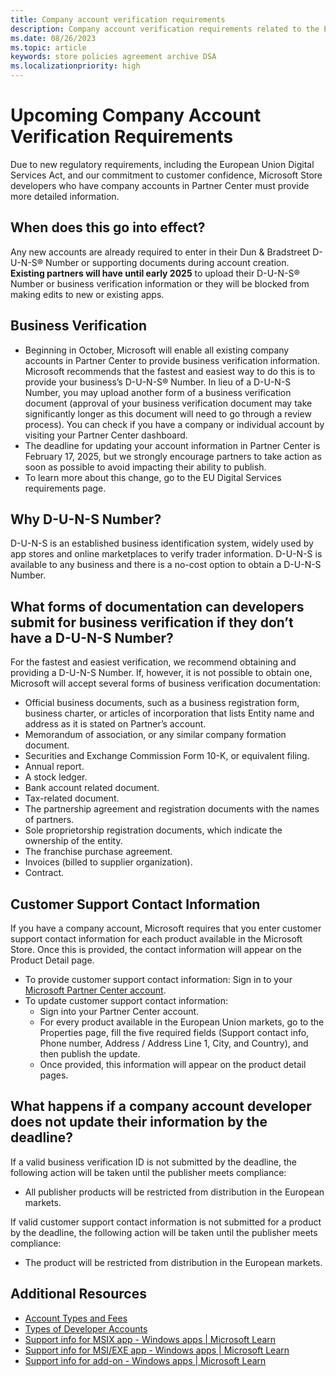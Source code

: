 ```yaml
---
title: Company account verification requirements
description: Company account verification requirements related to the European Union Digital Services Act
ms.date: 08/26/2023
ms.topic: article
keywords: store policies agreement archive DSA
ms.localizationpriority: high
---
```


# Upcoming Company Account Verification Requirements

Due to new regulatory requirements, including the European Union Digital Services Act, and our commitment to customer confidence, Microsoft Store developers who have company accounts in Partner Center must provide more detailed information.

## When does this go into effect?

Any new accounts are already required to enter in their Dun & Bradstreet D-U-N-S® Number or supporting documents during account creation. **Existing partners will have until early 2025** to upload their D-U-N-S® Number or business verification information or they will be blocked from making edits to new or existing apps.

## Business Verification

- Beginning in October, Microsoft will enable all existing company accounts in Partner Center to provide business verification information. Microsoft recommends that the fastest and easiest way to do this is to provide your business’s D-U-N-S® Number. In lieu of a D-U-N-S Number, you may upload another form of a business verification document (approval of your business verification document may take significantly longer as this document will need to go through a review process). You can check if you have a company or individual account by visiting your Partner Center dashboard.
- The deadline for updating your account information in Partner Center is February 17, 2025, but we strongly encourage partners to take action as soon as possible to avoid impacting their ability to publish.
- To learn more about this change, go to the EU Digital Services requirements page.

## Why D-U-N-S Number?

D-U-N-S is an established business identification system, widely used by app stores and online marketplaces to verify trader information. D-U-N-S is available to any business and there is a no-cost option to obtain a D-U-N-S Number.

## What forms of documentation can developers submit for business verification if they don’t have a D-U-N-S Number?

For the fastest and easiest verification, we recommend obtaining and providing a D-U-N-S Number. If, however, it is not possible to obtain one, Microsoft will accept several forms of business verification documentation:

- Official business documents, such as a business registration form, business charter, or articles of incorporation that lists Entity name and address as it is stated on Partner’s account.
- Memorandum of association, or any similar company formation document.
- Securities and Exchange Commission Form 10-K, or equivalent filing.
- Annual report.
- A stock ledger.
- Bank account related document.
- Tax-related document.
- The partnership agreement and registration documents with the names of partners.
- Sole proprietorship registration documents, which indicate the ownership of the entity.
- The franchise purchase agreement.
- Invoices (billed to supplier organization).
- Contract.

## Customer Support Contact Information

If you have a company account, Microsoft requires that you enter customer support contact information for each product available in the Microsoft Store. Once this is provided, the contact information will appear on the Product Detail page.

- To provide customer support contact information: Sign in to your [Microsoft Partner Center account](https://partner.microsoft.com/dashboard/home).
- To update customer support contact information:
  - Sign into your Partner Center account.
  - For every product available in the European Union markets, go to the Properties page, fill the five required fields (Support contact info, Phone number, Address / Address Line 1, City, and Country), and then publish the update.
  - Once provided, this information will appear on the product detail pages.

## What happens if a company account developer does not update their information by the deadline?

If a valid business verification ID is not submitted by the deadline, the following action will be taken until the publisher meets compliance:

- All publisher products will be restricted from distribution in the European markets.

If valid customer support contact information is not submitted for a product by the deadline, the following action will be taken until the publisher meets compliance:

- The product will be restricted from distribution in the European markets.

## Additional Resources

- [Account Types and Fees](/windows/apps/publish/partner-center/account-types-locations-and-fees)
- [Types of Developer Accounts](/windows/apps/publish/partner-center/partner-center-developer-account)
- [Support info for MSIX app - Windows apps | Microsoft Learn](/windows/apps/publish/partner-center/partner-center-developer-account)
- [Support info for MSI/EXE app - Windows apps | Microsoft Learn](/windows/apps/publish/partner-center/partner-center-developer-account)
- [Support info for add-on - Windows apps | Microsoft Learn](/windows/apps/publish/partner-center/partner-center-developer-account)